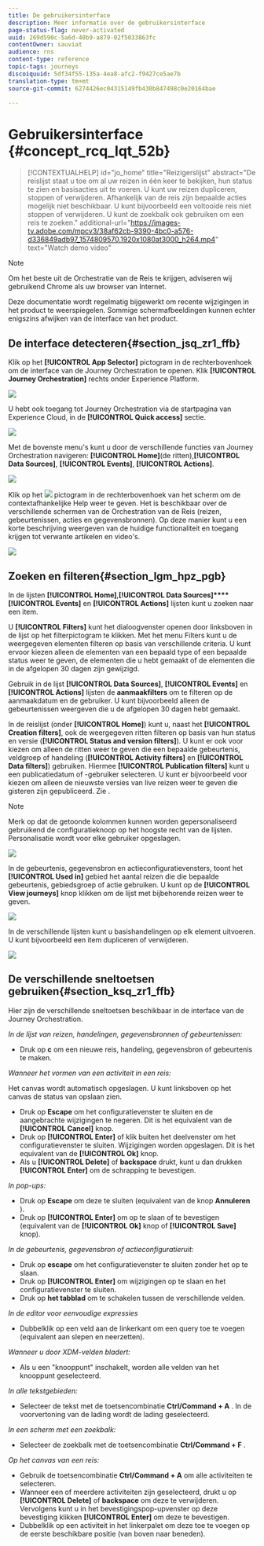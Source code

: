 ```yaml
---
title: De gebruikersinterface
description: Meer informatie over de gebruikersinterface
page-status-flag: never-activated
uuid: 269d590c-5a6d-40b9-a879-02f5033863fc
contentOwner: sauviat
audience: rns
content-type: reference
topic-tags: journeys
discoiquuid: 5df34f55-135a-4ea8-afc2-f9427ce5ae7b
translation-type: tm+mt
source-git-commit: 6274426ec04315149fb430b847498c0e20164bae

---
```



# Gebruikersinterface {#concept_rcq_lqt_52b}


>[!CONTEXTUALHELP]
>id=&quot;jo_home&quot;
>title=&quot;Reizigerslijst&quot;
>abstract=&quot;De reislijst staat u toe om al uw reizen in één keer te bekijken, hun status te zien en basisacties uit te voeren. U kunt uw reizen dupliceren, stoppen of verwijderen. Afhankelijk van de reis zijn bepaalde acties mogelijk niet beschikbaar. U kunt bijvoorbeeld een voltooide reis niet stoppen of verwijderen. U kunt de zoekbalk ook gebruiken om een reis te zoeken.&quot;
>additional-url=&quot;https://images-tv.adobe.com/mpcv3/38af62cb-9390-4bc0-a576-d336849adb97_1574809570.1920x1080at3000_h264.mp4&quot; text=&quot;Watch demo video&quot;


>[!NOTE]
>
>Om het beste uit de Orchestratie van de Reis te krijgen, adviseren wij gebruikend Chrome als uw browser van Internet.
>
>Deze documentatie wordt regelmatig bijgewerkt om recente wijzigingen in het product te weerspiegelen. Sommige schermafbeeldingen kunnen echter enigszins afwijken van de interface van het product.

## De interface detecteren{#section_jsq_zr1_ffb}

Klik op het **[!UICONTROL App Selector]** pictogram in de rechterbovenhoek om de interface van de Journey Orchestration te openen. Klik **[!UICONTROL Journey Orchestration]** rechts onder Experience Platform.

![](../assets/journey1.png)

U hebt ook toegang tot Journey Orchestration via de startpagina van Experience Cloud, in de **[!UICONTROL Quick access]** sectie.

![](../assets/journey1bis.png)

Met de bovenste menu&#39;s kunt u door de verschillende functies van Journey Orchestration navigeren: **[!UICONTROL Home]**(de ritten),**[!UICONTROL Data Sources]**, **[!UICONTROL Events]**, **[!UICONTROL Actions]**.

![](../assets/journey2.png)

Klik op het ![](../assets/icon-context.png) pictogram in de rechterbovenhoek van het scherm om de contextafhankelijke Help weer te geven. Het is beschikbaar over de verschillende schermen van de Orchestration van de Reis (reizen, gebeurtenissen, acties en gegevensbronnen). Op deze manier kunt u een korte beschrijving weergeven van de huidige functionaliteit en toegang krijgen tot verwante artikelen en video&#39;s.

![](../assets/journey2bis.png)

## Zoeken en filteren{#section_lgm_hpz_pgb}

In de lijsten **[!UICONTROL Home]**,**[!UICONTROL Data Sources]****[!UICONTROL Events]** en **[!UICONTROL Actions]** lijsten kunt u zoeken naar een item.

U **[!UICONTROL Filters]** kunt het dialoogvenster openen door linksboven in de lijst op het filterpictogram te klikken. Met het menu Filters kunt u de weergegeven elementen filteren op basis van verschillende criteria. U kunt ervoor kiezen alleen de elementen van een bepaald type of een bepaalde status weer te geven, de elementen die u hebt gemaakt of de elementen die in de afgelopen 30 dagen zijn gewijzigd.

Gebruik in de lijst **[!UICONTROL Data Sources]**, **[!UICONTROL Events]** en **[!UICONTROL Actions]** lijsten de **aanmaakfilters** om te filteren op de aanmaakdatum en de gebruiker. U kunt bijvoorbeeld alleen de gebeurtenissen weergeven die u de afgelopen 30 dagen hebt gemaakt.

In de reislijst (onder **[!UICONTROL Home]**) kunt u, naast het **[!UICONTROL Creation filters]**, ook de weergegeven ritten filteren op basis van hun status en versie (**[!UICONTROL Status and version filters]**). U kunt er ook voor kiezen om alleen de ritten weer te geven die een bepaalde gebeurtenis, veldgroep of handeling (**[!UICONTROL Activity filters]** en **[!UICONTROL Data filters]**) gebruiken. Hiermee **[!UICONTROL Publication filters]** kunt u een publicatiedatum of -gebruiker selecteren. U kunt er bijvoorbeeld voor kiezen om alleen de nieuwste versies van live reizen weer te geven die gisteren zijn gepubliceerd. Zie [](../building-journeys/using-the-journey-designer.md).

>[!NOTE]
>
>Merk op dat de getoonde kolommen kunnen worden gepersonaliseerd gebruikend de configuratieknoop op het hoogste recht van de lijsten. Personalisatie wordt voor elke gebruiker opgeslagen.

![](../assets/journey74.png)

In de gebeurtenis, gegevensbron en actieconfiguratievensters, toont het **[!UICONTROL Used in]** gebied het aantal reizen die die bepaalde gebeurtenis, gebiedsgroep of actie gebruiken. U kunt op de **[!UICONTROL View journeys]** knop klikken om de lijst met bijbehorende reizen weer te geven.

![](../assets/journey3bis.png)

In de verschillende lijsten kunt u basishandelingen op elk element uitvoeren. U kunt bijvoorbeeld een item dupliceren of verwijderen.

![](../assets/journey4.png)

## De verschillende sneltoetsen gebruiken{#section_ksq_zr1_ffb}

Hier zijn de verschillende sneltoetsen beschikbaar in de interface van de Journey Orchestration.

_In de lijst van reizen, handelingen, gegevensbronnen of gebeurtenissen:_

* Druk op **c** om een nieuwe reis, handeling, gegevensbron of gebeurtenis te maken.

_Wanneer het vormen van een activiteit in een reis:_

Het canvas wordt automatisch opgeslagen. U kunt linksboven op het canvas de status van opslaan zien.

* Druk op **Escape** om het configuratievenster te sluiten en de aangebrachte wijzigingen te negeren. Dit is het equivalent van de **[!UICONTROL Cancel]** knop.
* Druk op **[!UICONTROL Enter]** of klik buiten het deelvenster om het configuratievenster te sluiten. Wijzigingen worden opgeslagen. Dit is het equivalent van de **[!UICONTROL Ok]** knop.
* Als u **[!UICONTROL Delete]** of **backspace** drukt, kunt u dan drukken **[!UICONTROL Enter]** om de schrapping te bevestigen.

_In pop-ups:_

* Druk op **Escape** om deze te sluiten (equivalent van de knop **Annuleren** ).
* Druk op **[!UICONTROL Enter]** om op te slaan of te bevestigen (equivalent van de **[!UICONTROL Ok]** knop of **[!UICONTROL Save]** knop).

_In de gebeurtenis, gegevensbron of actieconfiguratieruit:_

* Druk op **escape** om het configuratievenster te sluiten zonder het op te slaan.
* Druk op **[!UICONTROL Enter]** om wijzigingen op te slaan en het configuratievenster te sluiten.
* Druk op **het tabblad** om te schakelen tussen de verschillende velden.

_In de editor voor eenvoudige expressies_

* Dubbelklik op een veld aan de linkerkant om een query toe te voegen (equivalent aan slepen en neerzetten).

_Wanneer u door XDM-velden bladert:_

* Als u een &quot;knooppunt&quot; inschakelt, worden alle velden van het knooppunt geselecteerd.

_In alle tekstgebieden:_

* Selecteer de tekst met de toetsencombinatie **Ctrl/Command + A** . In de voorvertoning van de lading wordt de lading geselecteerd.

_In een scherm met een zoekbalk:_

* Selecteer de zoekbalk met de toetsencombinatie **Ctrl/Command + F** .

_Op het canvas van een reis:_

* Gebruik de toetsencombinatie **Ctrl/Command + A** om alle activiteiten te selecteren.
* Wanneer een of meerdere activiteiten zijn geselecteerd, drukt u op **[!UICONTROL Delete]** of **backspace** om deze te verwijderen. Vervolgens kunt u in het bevestigingspop-upvenster op deze bevestiging klikken **[!UICONTROL Enter]** om deze te bevestigen.
* Dubbelklik op een activiteit in het linkerpalet om deze toe te voegen op de eerste beschikbare positie (van boven naar beneden).
